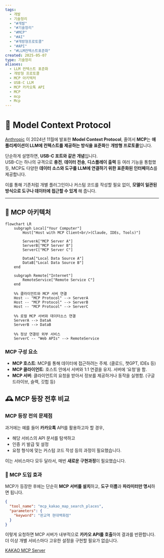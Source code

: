 ```yaml
---
tags:
  - 개발
  - 기술정리
  - "#개발"
  - "#기술정리"
  - "#MCP"
  - "#AI"
  - "#개방형프로토콜"
  - "#API"
  - "#LLM컨텍스트표준화"
created: 2025-05-07
type: 기술정리
aliases:
  - LLM 컨텍스트 표준화
  - 개방형 프로토콜
  - MCP 아키텍처
  - USB-C LLM
  - MCP 카카오톡 API
  - MCP
  - mcp
  - Mcp
---
```


# 📘 Model Context Protocol

[Anthropic](https://docs.anthropic.com/ko/docs/agents-and-tools/mcp) 이 2024년 11월에 발표한 **Model Context Protocol**, 줄여서 **MCP**는 **애플리케이션이 LLM에 컨텍스트를 제공하는 방식을 표준화**한 **개방형 프로토콜**입니다.

단순하게 설명하면, **USB-C 포트와 같은 개념**입니다.  
USB-C는 하나의 규격으로 **충전**, **데이터 전송**, **디스플레이 출력** 등 여러 기능을 통합했듯, MCP도 다양한 **데이터 소스와 도구를 LLM에 연결하기 위한 표준화된 인터페이스**를 제공합니다.

이를 통해 기존처럼 개별 플러그인이나 커스텀 코드를 작성할 필요 없이, **모델이 일관된 방식으로 도구나 데이터에 접근할 수 있게** 해 줍니다.

---

## 🧠 MCP 아키텍처

```mermaid
flowchart LR
    subgraph Local["Your Computer"]
        Host["Host with MCP Client<br/>(Claude, IDEs, Tools)"]

        ServerA["MCP Server A"]
        ServerB["MCP Server B"]
        ServerC["MCP Server C"]

        DataA["Local Data Source A"]
        DataB["Local Data Source B"]
    end

    subgraph Remote["Internet"]
        RemoteService["Remote Service C"]
    end

    %% 클라이언트와 MCP 서버 연결
    Host -- "MCP Protocol" --> ServerA
    Host -- "MCP Protocol" --> ServerB
    Host -- "MCP Protocol" --> ServerC

    %% 로컬 MCP 서버와 데이터소스 연결
    ServerA --> DataA
    ServerB --> DataB

    %% 정상 연결된 외부 서비스
    ServerC -- "Web APIs" --> RemoteService
```

### MCP 구성 요소

- **MCP 호스트**: MCP를 통해 데이터에 접근하려는 주체. (클로드, 챗GPT, IDEs 등)
- **MCP 클라이언트**: 호스트 안에서 서버와 1:1 연결을 유지. 서버에 ‘요청’을 함.
- **MCP 서버**: 클라이언트의 요청을 받아서 정보를 제공하거나 동작을 실행함. (구글 드라이브, 슬랙, 깃헙 등)

## 🕰️ MCP 등장 전후 비교

### MCP 등장 전의 문제점

과거에는 예를 들어 **카카오톡** API를 활용하고자 할 경우,

- 해당 서비스의 API 문서를 탐색하고
- 인증 키 발급 및 설정
- 요청 형식에 맞는 커스텀 코드 작성  등의 과정이 필요했습니다.

이는 서비스마다 모두 달라서, 매번 **새로운 구현과정**이 필요했습니다.

### 🚀 MCP 도입 효과

MCP가 등장한 후에는 단순히 **MCP 서버를 설치**하고,  **도구 이름**과 **파라미터만 명시**하면 됩니다.

```JSON
{
  "tool_name": "mcp_kakao_map_search_places",
  "parameters": {
    "keyword": "판교역 현대백화점"
  }
}
```
이렇게 요청하면 MCP 서버가 내부적으로 **카카오 API를 호출**하여 결과를 반환합니다.  
더 이상 개별 서비스마다 고유한 설정을 구현할 필요가 없습니다.

[KAKAO MCP Server](!https://github.com/jeong-sik/kakao-api-mcp-server)
